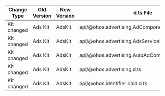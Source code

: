 | Change Type | Old Version | New Version | d.ts File |
| ---- | ------ | ------ | -------- |
|Kit changed|Ads Kit|AdsKit|api/@ohos.advertising.AdComponent.d.ets|
|Kit changed|Ads Kit|AdsKit|api/@ohos.advertising.AdsServiceExtensionAbility.d.ts|
|Kit changed|Ads Kit|AdsKit|api/@ohos.advertising.AutoAdComponent.d.ets|
|Kit changed|Ads Kit|AdsKit|api/@ohos.advertising.d.ts|
|Kit changed|Ads Kit|AdsKit|api/@ohos.identifier.oaid.d.ts|
